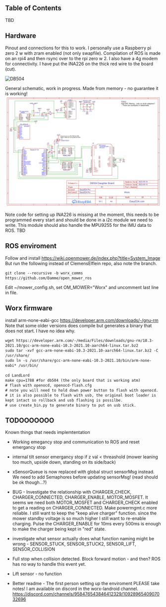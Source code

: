 ## Table of Contents

TBD


## Hardware
Pinout and connections for this to work. I personally use a Raspberry pi zero 2 w with zram enabled (not only swapfile). Compilation of ROS is made on an rpi4 and then rsync over to the rpi zero w 2.
I also have a 4g modem for connectivity. I have put the INA226 on the thick red wire to the board (cut).

![DB504](Worx_db504_pcb.png)

General schematic, work in progress. Made from memory - no guarantee it is working!
![Schematic](Worx_db504_schematic.png)

Note code for setting up INA226 is missing at the moment, this needs to be programmed every start and should be done in a i2c module we need to write. This module should also handle the MPU9255 for the IMU data to ROS. TBD


## ROS enviroment
Follow and install https://wiki.openmower.de/index.php?title=System_Image 
But run the following instead of ClemensElflein repo, also note the branch.
```
git clone --recursive -b worx_comms https://github.com/Damme/open_mower_ros
```  
Edit ~/mower_config.sh, set OM_MOWER="Worx" and uncomment last line in file.

## Worx firmware
install arm-none-eabi-gcc https://developer.arm.com/downloads/-/gnu-rm
Note that some older versions does compile but generates a binary that does not start. I have no idea why.
```
wget https://developer.arm.com/-/media/Files/downloads/gnu-rm/10.3-2021.10/gcc-arm-none-eabi-10.3-2021.10-aarch64-linux.tar.bz2
sudo tar -xvf gcc-arm-none-eabi-10.3-2021.10-aarch64-linux.tar.bz2 -C /usr/share/
sudo ln -s /usr/share/gcc-arm-none-eabi-10.3-2021.10/bin/arm-none-eabi* /usr/bin/

cd LandLord
make cpu=1788 #for db504 (the only board that is working atm)
# flash with openocd, openocd-flash.cfg
# note you will need to hold down power button to flash with openocd.
# it is also possible to flash with usb, the original boot loader is kept intact so rollback and usb flashing is possilbe.
# use create_bin.py to generate binary to put on usb stick.
```


## TODOOOOOOO
Known things that needs implemtentation
* Working emegancy stop and communication to ROS and reset emergancy stop
* internal tilt sensor emergancy stop if z val < threashold (mower leaning too much, upside down, standing on its side/back)

* xSensorQueue is now replaced with global struct sensorMsg instead. We need to add Semaphores before updating sensorMsg! (read should be ok though...?)

* BUG - Investigate the relationship with CHARGER_CHECK, CHARGER_CONNECTED, CHARGER_ENABLE, MOTOR_MOSFET. It seems we need both MOTOR_MOSFET and CHARGER_CHECK enabled to get a reading on CHARGER_CONNECTED. Make powermgmt.c more reliable. I still want to keep the "keep alive charger" function. since the mower standby voltage is so much higher I still want to re-enable charging. Pulse the CHARGER_ENABLE for 10ms every 500ms is enough to make the charger being kept in "red" state.

* investigate what sensor actually does what function naming might be wrong - SENSOR_STUCK, SENSOR_STUCK2, SENSOR_LIFT, SENSOR_COLLISION
* Full stop when collision detected. Block forward motion - and then? ROS has no way to handle this event yet.
* Lift sensor - no function

* Better readme - The first person setting up the enviroment PLEASE take notes! I am available on discord in the worx-landroid channel. https://discord.com/channels/958476543846412329/1092896540907032696